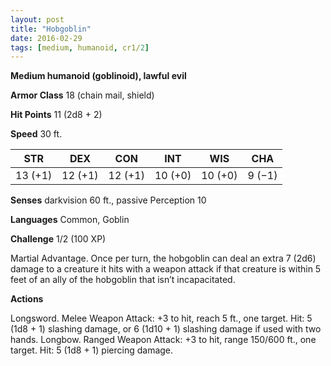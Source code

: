 ```yaml
---
layout: post
title: "Hobgoblin"
date: 2016-02-29
tags: [medium, humanoid, cr1/2]
---
```


**Medium humanoid (goblinoid), lawful evil**

**Armor Class** 18 (chain mail, shield)

**Hit Points** 11 (2d8 + 2)

**Speed** 30 ft.

|   STR   |   DEX   |   CON   |   INT   |   WIS   |   CHA   |
|:-----:|:-----:|:-----:|:-----:|:-----:|:-----:|
| 13 (+1) | 12 (+1) | 12 (+1) | 10 (+0) | 10 (+0) | 9 (−1) |

**Senses** darkvision 60 ft., passive Perception 10 

**Languages** Common, Goblin 

**Challenge** 1/2 (100 XP)

Martial Advantage. Once per turn, the hobgoblin can deal an extra 7 (2d6) damage to a creature it hits with a weapon attack if that creature is within 5 feet of an ally of the hobgoblin that isn’t incapacitated. 

**Actions**

Longsword. Melee Weapon Attack: +3 to hit, reach 5 ft., one target. Hit: 5 (1d8 + 1) slashing damage, or 6 (1d10 + 1) slashing damage if used with two hands. Longbow. Ranged Weapon Attack: +3 to hit, range 150/600 ft., one target. Hit: 5 (1d8 + 1) piercing damage.